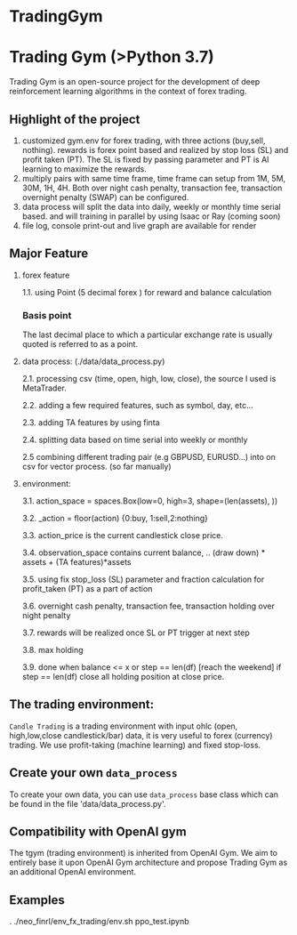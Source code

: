# TradingGym

# Trading Gym (>Python 3.7)
Trading Gym is an open-source project for the development of deep reinforcement learning algorithms in the context of forex trading.
## Highlight of the project
1. customized gym.env for forex trading, with three actions (buy,sell, nothing). rewards is forex point based and realized by stop loss (SL) and profit taken (PT). The SL is fixed by passing parameter and PT is AI learning to maximize the rewards.
2. multiply pairs with same time frame, time frame can setup from 1M, 5M, 30M, 1H, 4H. Both over night cash penalty, transaction fee, transaction overnight penalty (SWAP) can be configured.
3. data process will split the data into daily, weekly or monthly time serial based. and will training in parallel by using Isaac or Ray (coming soon)
4. file log, console print-out and live graph are available for render
##  Major Feature
1. forex feature

    1.1.  using Point (5 decimal forex )  for reward and balance calculation
    ### Basis point
    The last decimal place to which a particular exchange rate is usually quoted is referred to as a point.

2. data process: (./data/data_process.py)

    2.1. processing csv (time, open, high, low, close), the source I used is MetaTrader.

    2.2. adding a few required features, such as symbol, day, etc...

    2.3. adding TA features by using finta

    2.4. splitting data based on time serial into weekly or monthly

    2.5 combining different trading pair (e.g GBPUSD, EURUSD...) into on csv for vector process. (so far manually)
3. environment:

    3.1. action_space = spaces.Box(low=0, high=3, shape=(len(assets), ))

    3.2. _action = floor(action) {0:buy, 1:sell,2:nothing}

    3.3. action_price is the current candlestick close price.

    3.4. observation_space contains current balance, .. (draw down) * assets + (TA features)*assets

    3.5. using fix stop_loss (SL) parameter and fraction calculation for profit_taken (PT) as a part of action

    3.6. overnight cash penalty, transaction fee, transaction holding over night penalty

    3.7. rewards will be realized once SL or PT trigger at next step

    3.8. max holding

    3.9. done when balance <= x  or step == len(df)  [reach the weekend]
        if step == len(df) close all holding position at close price.

## The trading environment:

`Candle Trading` is a trading environment with input ohlc (open, high,low,close candlestick/bar) data, it is very useful to forex (currency) trading. We use profit-taking (machine learning) and fixed stop-loss.

## Create your own `data_process`

To create your own data, you can use `data_process` base class which can be found in the file 'data/data_process.py'.

## Compatibility with OpenAI gym

The tgym (trading environment) is inherited from OpenAI Gym. We aim to entirely base it upon OpenAI Gym architecture and propose Trading Gym as an additional OpenAI environment.

## Examples
. ./neo_finrl/env_fx_trading/env.sh
ppo_test.ipynb
